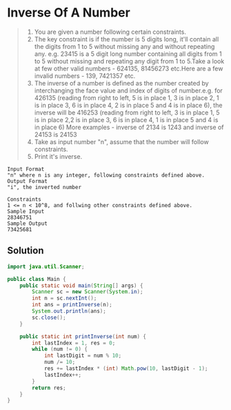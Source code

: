 # Inverse Of A Number

> 1. You are given a number following certain constraints.
> 2. The key constraint is if the number is 5 digits long, it'll contain all the digits from 1 to 5 without missing any and without repeating any. e.g. 23415 is a 5 digit long number containing all digits from 1 to 5 without missing and repeating any digit from 1 to 5.Take a look at few other valid numbers - 624135, 81456273 etc.Here are a few invalid numbers - 139, 7421357 etc.
> 3. The inverse of a number is defined as the number created by interchanging the face value and index of digits of number.e.g. for 426135 (reading from right to left, 5 is in place 1, 3 is in place 2, 1 is in place 3, 6 is in place 4, 2 is in place 5 and 4 is in place 6), the inverse will be 416253 (reading from right to left, 3 is in place 1, 5 is in place 2,2 is in place 3, 6 is in place 4, 1 is in place 5 and 4 is in place 6) More examples - inverse of 2134 is 1243 and inverse of 24153 is 24153
> 4. Take as input number "n", assume that the number will follow constraints.
> 5. Print it's inverse.

```
Input Format
"n" where n is any integer, following constraints defined above.
Output Format
"i", the inverted number

Constraints
1 <= n < 10^8, and follwing other constraints defined above.
Sample Input
28346751
Sample Output
73425681
```

## Solution

```java
import java.util.Scanner;

public class Main {
    public static void main(String[] args) {
        Scanner sc = new Scanner(System.in);
        int n = sc.nextInt();
        int ans = printInverse(n);
        System.out.println(ans);
        sc.close();
    }

    public static int printInverse(int num) {
        int lastIndex = 1, res = 0;
        while (num != 0) {
            int lastDigit = num % 10;
            num /= 10;
            res += lastIndex * (int) Math.pow(10, lastDigit - 1);
            lastIndex++;
        }
        return res;
    }
}
```
